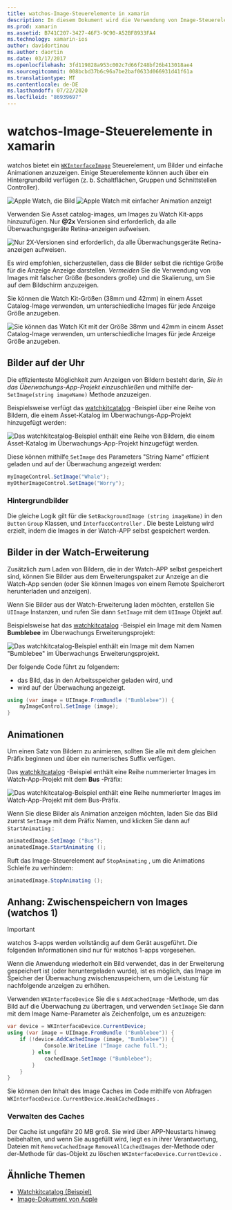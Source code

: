 ```yaml
---
title: watchos-Image-Steuerelemente in xamarin
description: In diesem Dokument wird die Verwendung von Image-Steuerelementen in einer watchos-Anwendung beschrieben, die mit xamarin erstellt wurde. Es erläutert das wkinterfaceimage-Steuerelement, die Methode "-timage", das Hinzufügen von Bildern zu einer Watch-Erweiterung, Animationen und mehr.
ms.prod: xamarin
ms.assetid: B741C207-3427-46F3-9C90-A52BF8933FA4
ms.technology: xamarin-ios
author: davidortinau
ms.author: daortin
ms.date: 03/17/2017
ms.openlocfilehash: 3fd119828a953c002c7d66f248bf26b413018ae4
ms.sourcegitcommit: 008bcbd37b6c96a7be2baf0633d066931d41f61a
ms.translationtype: MT
ms.contentlocale: de-DE
ms.lasthandoff: 07/22/2020
ms.locfileid: "86939697"
---
```

# <a name="watchos-image-controls-in-xamarin"></a>watchos-Image-Steuerelemente in xamarin

watchos bietet ein [`WKInterfaceImage`](xref:WatchKit.WKInterfaceImage) Steuerelement, um Bilder und einfache Animationen anzuzeigen. Einige Steuerelemente können auch über ein Hintergrundbild verfügen (z. b. Schaltflächen, Gruppen und Schnittstellen Controller).

![Apple Watch, die Bild ](image-images/image-walkway.png) ![ Apple Watch mit einfacher Animation anzeigt](image-images/image-animation.png)
<!-- watch image courtesy of http://infinitapps.com/bezel/ -->

Verwenden Sie Asset catalog-images, um Images zu Watch Kit-apps hinzuzufügen.
Nur **@2x** Versionen sind erforderlich, da alle Überwachungsgeräte Retina-anzeigen aufweisen.

![Nur 2X-Versionen sind erforderlich, da alle Überwachungsgeräte Retina-anzeigen aufweisen.](image-images/asset-universal-sml.png)

Es wird empfohlen, sicherzustellen, dass die Bilder selbst die richtige Größe für die Anzeige Anzeige darstellen. *Vermeiden* Sie die Verwendung von Images mit falscher Größe (besonders große) und die Skalierung, um Sie auf dem Bildschirm anzuzeigen.

Sie können die Watch Kit-Größen (38mm und 42mm) in einem Asset Catalog-Image verwenden, um unterschiedliche Images für jede Anzeige Größe anzugeben.

![Sie können das Watch Kit mit der Größe 38mm und 42mm in einem Asset Catalog-Image verwenden, um unterschiedliche Images für jede Anzeige Größe anzugeben.](image-images/asset-watch-sml.png)

## <a name="images-on-the-watch"></a>Bilder auf der Uhr

Die effizienteste Möglichkeit zum Anzeigen von Bildern besteht darin, *Sie in das Überwachungs-App-Projekt einzuschließen* und mithilfe der- `SetImage(string imageName)` Methode anzuzeigen.

Beispielsweise verfügt das [watchkitcatalog](https://docs.microsoft.com/samples/xamarin/ios-samples/watchos-watchkitcatalog/) -Beispiel über eine Reihe von Bildern, die einem Asset-Katalog im Überwachungs-App-Projekt hinzugefügt werden:

![Das watchkitcatalog-Beispiel enthält eine Reihe von Bildern, die einem Asset-Katalog im Überwachungs-App-Projekt hinzugefügt werden.](image-images/asset-whale-sml.png)

Diese können mithilfe `SetImage` des Parameters "String Name" effizient geladen und auf der Überwachung angezeigt werden:

```csharp
myImageControl.SetImage("Whale");
myOtherImageControl.SetImage("Worry");
```

### <a name="background-images"></a>Hintergrundbilder

Die gleiche Logik gilt für die `SetBackgroundImage (string imageName)` in den `Button` `Group` Klassen, und `InterfaceController` . Die beste Leistung wird erzielt, indem die Images in der Watch-APP selbst gespeichert werden.

## <a name="images-in-the-watch-extension"></a>Bilder in der Watch-Erweiterung

Zusätzlich zum Laden von Bildern, die in der Watch-APP selbst gespeichert sind, können Sie Bilder aus dem Erweiterungspaket zur Anzeige an die Watch-App senden (oder Sie können Images von einem Remote Speicherort herunterladen und anzeigen).

Wenn Sie Bilder aus der Watch-Erweiterung laden möchten, erstellen Sie `UIImage` Instanzen, und rufen Sie dann `SetImage` mit dem `UIImage` Objekt auf.

Beispielsweise hat das [watchkitcatalog](https://docs.microsoft.com/samples/xamarin/ios-samples/watchos-watchkitcatalog) -Beispiel ein Image mit dem Namen **Bumblebee** im Überwachungs Erweiterungsprojekt:

![Das watchkitcatalog-Beispiel enthält ein Image mit dem Namen "Bumblebee" im Überwachungs Erweiterungsprojekt.](image-images/asset-bumblebee-sml.png)

Der folgende Code führt zu folgendem:

- das Bild, das in den Arbeitsspeicher geladen wird, und
- wird auf der Überwachung angezeigt.

```csharp
using (var image = UIImage.FromBundle ("Bumblebee")) {
    myImageControl.SetImage (image);
}
```

## <a name="animations"></a>Animationen

Um einen Satz von Bildern zu animieren, sollten Sie alle mit dem gleichen Präfix beginnen und über ein numerisches Suffix verfügen.

Das [watchkitcatalog](https://docs.microsoft.com/samples/xamarin/ios-samples/watchos-watchkitcatalog) -Beispiel enthält eine Reihe nummerierter Images im Watch-App-Projekt mit dem **Bus** -Präfix:

![Das watchkitcatalog-Beispiel enthält eine Reihe nummerierter Images im Watch-App-Projekt mit dem Bus-Präfix.](image-images/asset-bus-animation-sml.png)

Wenn Sie diese Bilder als Animation anzeigen möchten, laden Sie das Bild zuerst `SetImage` mit dem Präfix Namen, und klicken Sie dann auf `StartAnimating` :

```csharp
animatedImage.SetImage ("Bus");
animatedImage.StartAnimating ();
```

Ruft das Image-Steuerelement auf `StopAnimating` , um die Animations Schleife zu verhindern:

```csharp
animatedImage.StopAnimating ();
```

<a name="cache"></a>

## <a name="appendix-caching-images-watchos-1"></a>Anhang: Zwischenspeichern von Images (watchos 1)

> [!IMPORTANT]
> watchos 3-apps werden vollständig auf dem Gerät ausgeführt. Die folgenden Informationen sind nur für watchos 1-apps vorgesehen.

Wenn die Anwendung wiederholt ein Bild verwendet, das in der Erweiterung gespeichert ist (oder heruntergeladen wurde), ist es möglich, das Image im Speicher der Überwachung zwischenzuspeichern, um die Leistung für nachfolgende anzeigen zu erhöhen.

Verwenden `WKInterfaceDevice` Sie die s `AddCachedImage` -Methode, um das Bild auf die Überwachung zu übertragen, und verwenden `SetImage` Sie dann mit dem Image Name-Parameter als Zeichenfolge, um es anzuzeigen:

```csharp
var device = WKInterfaceDevice.CurrentDevice;
using (var image = UIImage.FromBundle ("Bumblebee")) {
    if (!device.AddCachedImage (image, "Bumblebee")) {
            Console.WriteLine ("Image cache full.");
        } else {
            cachedImage.SetImage ("Bumblebee");
        }
    }
}
```

Sie können den Inhalt des Image Caches im Code mithilfe von Abfragen `WKInterfaceDevice.CurrentDevice.WeakCachedImages` .

### <a name="managing-the-cache"></a>Verwalten des Caches

Der Cache ist ungefähr 20 MB groß. Sie wird über APP-Neustarts hinweg beibehalten, und wenn Sie ausgefüllt wird, liegt es in ihrer Verantwortung, Dateien mit `RemoveCachedImage` `RemoveAllCachedImages` der-Methode oder der-Methode für das-Objekt zu löschen `WKInterfaceDevice.CurrentDevice` .

## <a name="related-links"></a>Ähnliche Themen

- [Watchkitcatalog (Beispiel)](https://docs.microsoft.com/samples/xamarin/ios-samples/watchos-watchkitcatalog)
- [Image-Dokument von Apple](https://developer.apple.com/documentation/watchkit/wkinterfaceimage)
